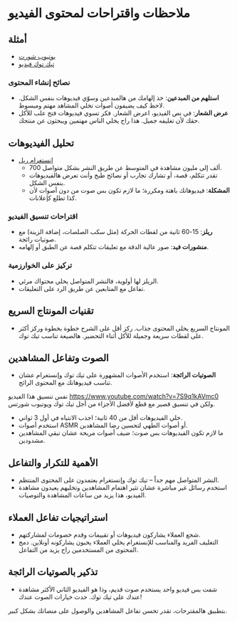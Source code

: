 # ملاحظات واقتراحات لمحتوى الفيديو

## أمثلة

- [يوتيوب شورت](https://youtube.com/shorts/2dR6SzUwbpY?si=Fv4M7uEQsf0KxX64)
- [تيك توك فيديو](https://vt.tiktok.com/ZSjvku7fc/)

### نصائح إنشاء المحتوى

- **استلهم من المبدعين**: خذ إلهامك من هالمبدعين وسوّي فيديوهات بنفس الشكل. لاحظ كيف يضيفون أصوات تخلي المشاهد مهتم ومبسوط.
- **عرض الشعار**: في نص الفيديو، اعرض الشعار. فكر تسوي فيديوهات فتح علب للأكل حقك لأن تغليفه جميل. هذا راح يخلي الناس مهتمين ويبحثون عن منتجك.

## تحليل الفيديوهات

- [إنستغرام ريل](https://www.instagram.com/reel/DDJAViAMeoC/?igsh=MTA2N3BnZm42OHM2bA==)
    - 700 ألف إلى مليون مشاهدة في المتوسط عن طريق النشر بشكل متواصل.
    - تقدر تتكلم، قصة، أو تشارك تجارب أو نصائح طبخ وأنت تعرض هالفيديوهات بنفس الشكل.
    - **المشكلة**: فيديوهاتك باهتة ومكررة؛ ما لازم تكون بس صوت من دون أصوات لأن كذا تطلع كإعلانات.

### اقتراحات تنسيق الفيديو

- **ريلز**: 15-60 ثانية من لقطات الحركة (مثل سكب الصلصات، إضافة الزينة) مع صوتيات رائجة.
- **منشورات فيد**: صور عالية الدقة مع تعليقات تتكلم قصة عن الطبق أو إلهامه.

### تركيز على الخوارزمية

- الريلز لها أولوية، فالنشر المتواصل يخلي محتواك مرئي.
- تفاعل مع المتابعين عن طريق الرد على التعليقات.

## تقنيات المونتاج السريع

- المونتاج السريع يخلي المحتوى جذاب. ركز أقل على الشرح خطوة بخطوة وركز أكثر على لقطات سريعة وجميلة للأكل أثناء التحضير. هالصيغة تناسب تيك توك.

## الصوت وتفاعل المشاهدين

- **الصوتيات الرائجة**: استخدم الأصوات المشهورة على تيك توك وإنستغرام عشان تناسب فيديوهاتك مع المحتوى الرائج.

نفس تنسيق هذا الفيديو https://www.youtube.com/watch?v=7S9q1kAVmc0 ولكن في تنسيق قصير مع قطع لأفضل الأجزاء من أجل تيك توك ويوتيوب شورتس.
- خلي الفيديوهات أقل من 40 ثانية؛ اجذب الانتباه في أول 3 ثواني.
- استخدم أصوات ASMR أو أصوات الطهي لتحسين رضا المشاهدين.
- ما لازم تكون الفيديوهات بس صوت؛ ضيف أصوات مريحة عشان تبقي المشاهدين مشدودين.

## الأهمية للتكرار والتفاعل

- النشر المتواصل مهم جداً – تيك توك وإنستغرام يعتمدون على المحتوى المنتظم.
- استخدم رسائل غير مباشرة عشان تثير اهتمام المشاهدين وتخليهم يعيدون مشاهدة الفيديو، هذا يزيد من ساعات المشاهدة والتوصيات.

## استراتيجيات تفاعل العملاء

- شجع العملاء يشاركون فيديوهات أو تقييمات وقدم خصومات لمشاركتهم.
- التغليف الفريد والمناسب للإنستغرام يخلي العملاء يحبون يشاركونه أونلاين. دمج المحتوى من المستخدمين راح يزيد من التفاعل.

## تذكير بالصوتيات الرائجة

- شفت بس فيديو واحد يستخدم صوت قديم، وذا هو الفيديو الثاني الأكثر مشاهدة عندك على تيك توك. حدث خيارات الصوت عندك!

بتطبيق هالمقترحات، تقدر تحسن تفاعل المشاهدين والوصول على منصاتك بشكل كبير.
